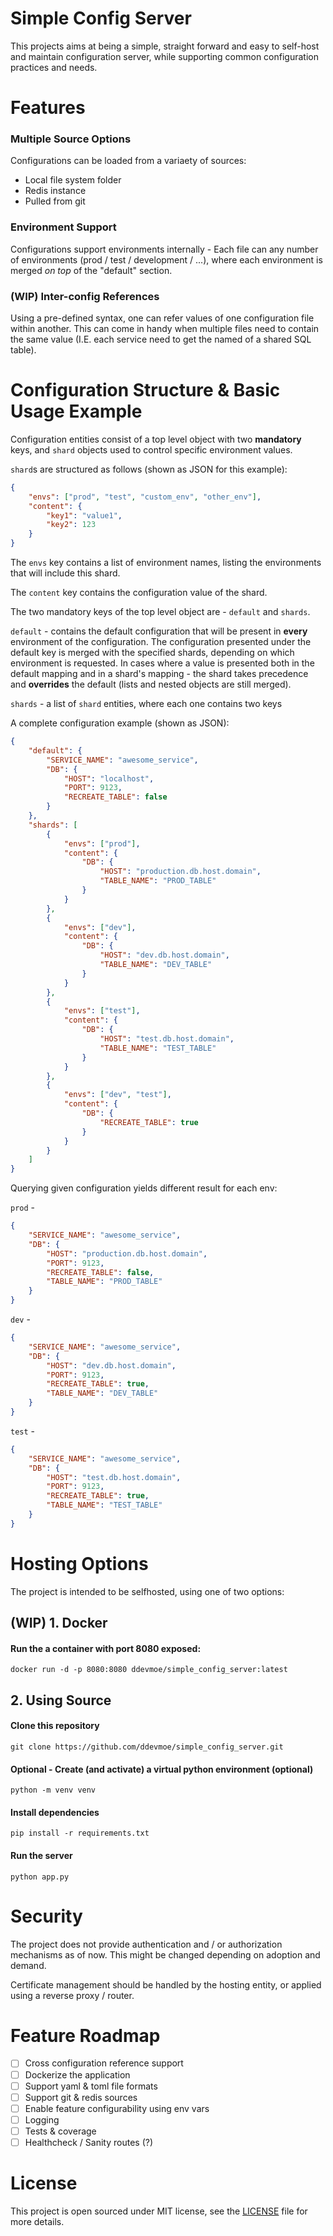 # Simple Config Server

This projects aims at being a simple, straight forward and easy to self-host and maintain configuration server, while supporting common configuration practices and needs.

# Features

### Multiple Source Options
Configurations can be loaded from a variaety of sources:
* Local file system folder
* Redis instance
* Pulled from git

### Environment Support
Configurations support environments internally -
Each file can any number of environments (prod / test / development / ...), where each environment is merged _on top_ of the "default" section.

### (WIP) Inter-config References
Using a pre-defined syntax, one can refer values of one configuration file within another. This can come in handy when multiple files need to contain the same value (I.E. each service need to get the named of a shared SQL table).

# Configuration Structure & Basic Usage Example

Configuration entities consist of a top level object with two **mandatory** keys, and `shard` objects used to control specific environment values.

`shard`s are structured as follows (shown as JSON for this example):

```JSON
{
    "envs": ["prod", "test", "custom_env", "other_env"],
    "content": {
        "key1": "value1",
        "key2": 123
    }
}
```

The `envs` key contains a list of environment names, listing the environments that will include this shard.

The `content` key contains the configuration value of the shard.


The two mandatory keys of the top level object are - `default` and `shards`.

`default` - contains the default configuration that will be present in __every__ environment of the configuration. The configuration presented under the default key is merged with the specified shards, depending on which environment is requested. In cases where a value is presented both in the default mapping and in a shard's mapping - the shard takes precedence and **overrides** the default (lists and nested objects are still merged).

`shards` - a list of `shard` entities, where each one contains two keys

A complete configuration example (shown as JSON):

```JSON
{
    "default": {
        "SERVICE_NAME": "awesome_service",
        "DB": {
            "HOST": "localhost",
            "PORT": 9123,
            "RECREATE_TABLE": false
        }
    },
    "shards": [
        {
            "envs": ["prod"],
            "content": {
                "DB": {
                    "HOST": "production.db.host.domain",
                    "TABLE_NAME": "PROD_TABLE"
                }
            }
        },
        {
            "envs": ["dev"],
            "content": {
                "DB": {
                    "HOST": "dev.db.host.domain",
                    "TABLE_NAME": "DEV_TABLE"
                }
            }
        },
        {
            "envs": ["test"],
            "content": {
                "DB": {
                    "HOST": "test.db.host.domain",
                    "TABLE_NAME": "TEST_TABLE"
                }
            }
        },
        {
            "envs": ["dev", "test"],
            "content": {
                "DB": {
                    "RECREATE_TABLE": true
                }
            }
        }
    ]
}
```

Querying given configuration yields different result for each env:

`prod` -
```JSON
{
    "SERVICE_NAME": "awesome_service",
    "DB": {
        "HOST": "production.db.host.domain",
        "PORT": 9123,
        "RECREATE_TABLE": false,
        "TABLE_NAME": "PROD_TABLE"
    }
}
```

`dev` -
```JSON
{
    "SERVICE_NAME": "awesome_service",
    "DB": {
        "HOST": "dev.db.host.domain",
        "PORT": 9123,
        "RECREATE_TABLE": true,
        "TABLE_NAME": "DEV_TABLE"
    }
}
```

`test` -
```JSON
{
    "SERVICE_NAME": "awesome_service",
    "DB": {
        "HOST": "test.db.host.domain",
        "PORT": 9123,
        "RECREATE_TABLE": true,
        "TABLE_NAME": "TEST_TABLE"
    }
}
```

# Hosting Options

The project is intended to be selfhosted, using one of two options:

## (WIP) 1. Docker

#### Run the a container with port 8080 exposed:
`docker run -d -p 8080:8080 ddevmoe/simple_config_server:latest`

## 2. Using Source

#### Clone this repository

`git clone https://github.com/ddevmoe/simple_config_server.git`

#### Optional - Create (and activate) a virtual python environment (optional)

`python -m venv venv`

#### Install dependencies

`pip install -r requirements.txt`

#### Run the server

`python app.py`


# Security

The project does not provide authentication and / or authorization mechanisms as of now. This might be changed depending on adoption and demand.

Certificate management should be handled by the hosting entity, or applied using a reverse proxy / router.

# Feature Roadmap
- [ ] Cross configuration reference support
- [ ] Dockerize the application
- [ ] Support yaml & toml file formats
- [ ] Support git & redis sources
- [ ] Enable feature configurability using env vars
- [ ] Logging
- [ ] Tests & coverage
- [ ] Healthcheck / Sanity routes (?)

# License

This project is open sourced under MIT license, see the [LICENSE](LICENSE) file for more details.
